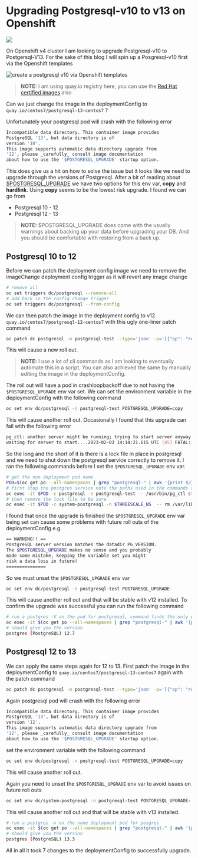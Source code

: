 # Upgrading Postgresql-v10 to v13 on Openshift

![](https://dev-to-uploads.s3.amazonaws.com/uploads/articles/k42vumrw4xmdzhumwlig.png)

On Openshift v4 cluster I am looking to upgrade Postgresql-v10 to Postgersql-V13. For the sake of this blog I will spin up a Posgresql-v10 first via the Openshift templates

![create a postgresql v10 via Openshift templates](https://dev-to-uploads.s3.amazonaws.com/uploads/articles/rgywm33xr78g12q1nkxq.gif)
>**NOTE:** I am using quay.io registry here, you can use the [Red Hat certified images](https://catalog.redhat.com/software/containers/search?q=postgresql&p=1) also

Can we just change the image in the deploymentConfig to `quay.io/centos7/postgresql-13-centos7` ?

Unfortunately your postgresql pod will crash with the following error
```bash
Incompatible data directory. This container image provides
PostgreSQL '13', but data directory is of
version '10'.
This image supports automatic data directory upgrade from
'12', please _carefully_ consult image documentation
about how to use the '$POSTGRESQL_UPGRADE' startup option.
```
This does give us a hit on how to solve the issue but it looks like we need to upgrade through the versions of Postgresql. After a bit of reading about [$POSTGRESQL_UPGRADE](https://catalog.redhat.com/software/containers/rhel8/postgresql-12/5db133bd5a13461646df330b) we have two options for this env var, **copy** and **hardlink**. Using **copy** seems to be the lowest risk upgrade. I  found we can go from
- Postgresql 10 - 12
- Postgresql 12 - 13

>**NOTE:** $POSTGRESQL_UPGRADE does come with the usually warnings about backing up your data before upgrading your DB. And you should be comfortable with restoring from a back up. 

## Postgresql 10 to 12
Before we can patch the deployment config image we need to remove the imageChange deployment config trigger as it will revert any image change
```bash
# remove all
oc set triggers dc/postgresql --remove-all
# add back in the config change trigger
oc set triggers dc/postgresql --from-config
```
We can then patch the image in the deployment config to v12 `quay.io/centos7/postgresql-12-centos7` with this ugly one-liner patch command
```bash
oc patch dc postgresql -n postgresql-test --type='json' -p='[{"op": "replace", "path": "/spec/template/spec/containers/0/image", "value":"quay.io/centos7/postgresql-12-centos7"}]'
```
This will cause a new roll out.
>**NOTE:** I use a lot of cli commands as I am looking to eventually automate this in a script. You can also achieved the same by manually editing the image in the deploymentConfig. 

The roll out will have a pod in crashloopbackoff due to not having the `$POSTGRESQL_UPGRADE` env var set. We can  set the environment variable in the deploymentConfig with the following command
```bash
oc set env dc/postgresql -n postgresql-test POSTGRESQL_UPGRADE=copy
``` 
This will cause another roll out. Occasionally I found that this upgrade can fail with the following error
```bash
pg_ctl: another server might be running; trying to start server anyway
waiting for server to start....2023-02-03 14:14:21.615 UTC [45] FATAL:  lock file "postmaster.pid" already exists
```
So the long and the short of it is there is a lock file in place in postgresql and we need to shut down the postgresql service correctly to remove it. I ran the following commands before I set the `$POSTGRESQL_UPGRADE` env var.
```bash
# get the non deployment pod name
POD=$(oc get po --all-namespaces | grep "postgresql-" | awk '{print $2}' | grep -wv deploy)
# first stop the postgres service note the paths used in the commands the postgresql database name 'userdata' in this case
oc exec -it $POD -c postgresql -n postgresql-test -- /usr/bin/pg_ctl stop -D /var/lib/pgsql/data/userdata
# then remove the lock file to be sure
oc exec -it $POD -c system-postgresql -n $THREESCALE_NS  -- rm /var/lib/pgsql/data/userdata/postmaster.pid
 ```
 
I found that once the upgrade is finished the `$POSTGRESQL_UPGRADE` env var being set can cause some problems with future roll outs of the deploymentConfig e.g.
```bash
== WARNING!! ==
PostgreSQL server version matches the datadir PG_VERSION.
The $POSTGRESQL_UPGRADE makes no sense and you probably
made some mistake, keeping the variable set you might
risk a data loss in future!
===============
```
So we must unset the `$POSTGRESQL_UPGRADE` env var 
```bash
oc set env dc/postgresql -n postgresql-test POSTGRESQL_UPGRADE-
```
This will cause another roll out and that will be stable with v12 installed. To confirm the upgrade was successful you can run the following command
```bash
# run a postgres -V on the pod for postgresql, command finds the only pod that is not the deploy pod
oc exec -it $(oc get po --all-namespaces | grep "postgresql-" | awk '{print $2}' | grep -wv deploy) -n postgresql-test -- postgres -V
# should give you the version
postgres (PostgreSQL) 12.7
```

## Postgresql 12 to 13
We can apply the same steps again for 12 to 13. First patch the image in the deploymentConfig to `quay.io/centos7/postgresql-13-centos7` again with the patch command
```bash
oc patch dc postgresql -n postgresql-test --type='json' -p='[{"op": "replace", "path": "/spec/template/spec/containers/0/image", "value":"quay.io/centos7/postgresql-13-centos7"}]'
```

Again postgresql pod will crash with the following error
```bash
Incompatible data directory. This container image provides
PostgreSQL '13', but data directory is of
version '12'.
This image supports automatic data directory upgrade from
'12', please _carefully_ consult image documentation
about how to use the '$POSTGRESQL_UPGRADE' startup option.
```
set the environment variable with the following command
```bash
oc set env dc/postgresql -n postgresql-test POSTGRESQL_UPGRADE=copy
``` 
This will cause another roll out. 

Again you need to unset the `$POSTGRESQL_UPGRADE` env var to avoid issues on future roll outs

```bash
oc set env dc/system-postgresql -n postgresql-test POSTGRESQL_UPGRADE-
```
This will cause another roll out and that will be stable with v13 installed.
```bash
# run a postgres -v on the none deployment pod for posgres
oc exec -it $(oc get po --all-namespaces | grep "postgresql-" | awk '{print $2}' | grep -wv deploy) -n postgresql-test -- postgres -V
# should give you the version
postgres (PostgreSQL) 13.3
```
All in all it took 7 changes to the deploymentConfig to successfully upgrade. 

